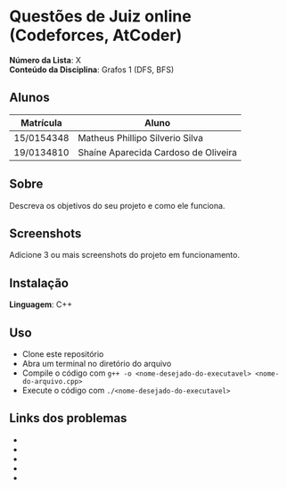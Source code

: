 
# Questões de Juiz online (Codeforces, AtCoder)

**Número da Lista**: X<br>
**Conteúdo da Disciplina**: Grafos 1 (DFS, BFS)<br>

## Alunos
|Matrícula | Aluno |
| -- | -- |
| 15/0154348  | Matheus Phillipo Silverio Silva |
| 19/0134810  |  Shaíne Aparecida Cardoso de Oliveira |

## Sobre 
Descreva os objetivos do seu projeto e como ele funciona. 

## Screenshots
Adicione 3 ou mais screenshots do projeto em funcionamento.

## Instalação 
**Linguagem**: C++<br>

## Uso 
- Clone este repositório
- Abra um terminal no diretório do arquivo
- Compile o código com `g++ -o <nome-desejado-do-executavel> <nome-do-arquivo.cpp>`
- Execute o código com `./<nome-desejado-do-executavel>` 


## Links dos problemas
-
-
-
-
-




